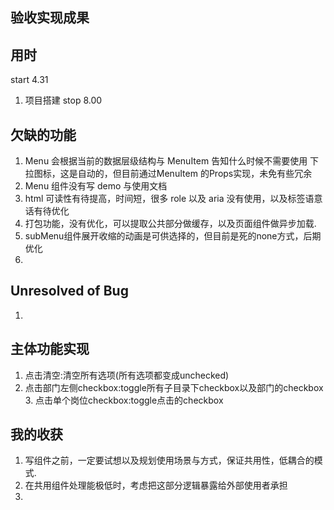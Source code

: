 
## 验收实现成果


## 用时

start 4.31
1. 项目搭建
stop 8.00

## 欠缺的功能
1. Menu 会根据当前的数据层级结构与 MenuItem 告知什么时候不需要使用 下拉图标，这是自动的，但目前通过MenuItem
的Props实现，未免有些冗余
2. Menu 组件没有写 demo 与使用文档
3. html 可读性有待提高，时间短，很多 role 以及 aria 没有使用，以及标签语意话有待优化
4. 打包功能，没有优化，可以提取公共部分做缓存，以及页面组件做异步加载.
5. subMenu组件展开收缩的动画是可供选择的，但目前是死的none方式，后期优化
6.

## Unresolved of Bug
1.

## 主体功能实现
1. 点击清空:清空所有选项(所有选项都变成unchecked)
2. 点击部门左侧checkbox:toggle所有子目录下checkbox以及部门的checkbox 3. 点击单个岗位checkbox:toggle点击的checkbox


## 我的收获
1. 写组件之前，一定要试想以及规划使用场景与方式，保证共用性，低耦合的模式.
2. 在共用组件处理能极低时，考虑把这部分逻辑暴露给外部使用者承担
3.